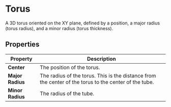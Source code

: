 # Torus

A 3D torus oriented on the XY plane, defined by a position, a major radius (torus radius), and a minor radius (torus thickness).

## Properties

| **Property**     | **Description**                                              |
| ---------------- | ------------------------------------------------------------ |
| **Center**       | The position of the torus.                                   |
| **Major Radius** | The radius of the torus. This is the distance from the center of the torus to the center of the tube. |
| **Minor Radius** | The radius of the tube.                                      |

